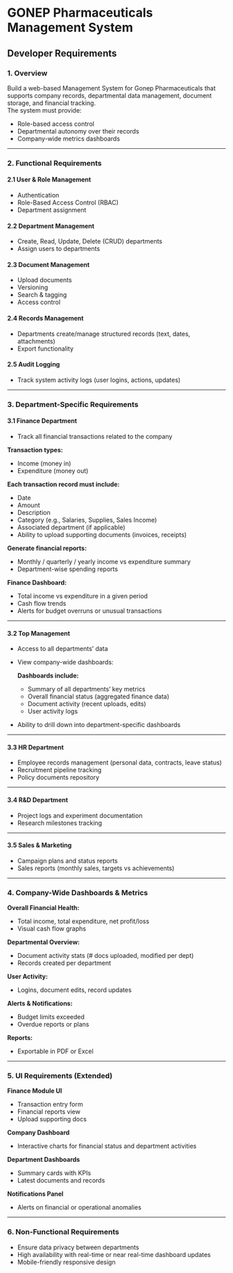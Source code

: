 # GONEP Pharmaceuticals Management System

## Developer Requirements

### 1. Overview
Build a web-based Management System for Gonep Pharmaceuticals that supports company records, departmental data management, document storage, and financial tracking.  
The system must provide:

- Role-based access control  
- Departmental autonomy over their records  
- Company-wide metrics dashboards

---

### 2. Functional Requirements

#### 2.1 User & Role Management
- Authentication  
- Role-Based Access Control (RBAC)  
- Department assignment

#### 2.2 Department Management
- Create, Read, Update, Delete (CRUD) departments  
- Assign users to departments

#### 2.3 Document Management
- Upload documents  
- Versioning  
- Search & tagging  
- Access control

#### 2.4 Records Management
- Departments create/manage structured records (text, dates, attachments)  
- Export functionality

#### 2.5 Audit Logging
- Track system activity logs (user logins, actions, updates)

---

### 3. Department-Specific Requirements

#### 3.1 Finance Department
- Track all financial transactions related to the company

**Transaction types:**
- Income (money in)  
- Expenditure (money out)

**Each transaction record must include:**
- Date  
- Amount  
- Description  
- Category (e.g., Salaries, Supplies, Sales Income)  
- Associated department (if applicable)  
- Ability to upload supporting documents (invoices, receipts)

**Generate financial reports:**
- Monthly / quarterly / yearly income vs expenditure summary  
- Department-wise spending reports

**Finance Dashboard:**
- Total income vs expenditure in a given period  
- Cash flow trends  
- Alerts for budget overruns or unusual transactions

---

#### 3.2 Top Management
- Access to all departments’ data  
- View company-wide dashboards:

  **Dashboards include:**
  - Summary of all departments’ key metrics  
  - Overall financial status (aggregated finance data)  
  - Document activity (recent uploads, edits)  
  - User activity logs  

- Ability to drill down into department-specific dashboards

---

#### 3.3 HR Department
- Employee records management (personal data, contracts, leave status)  
- Recruitment pipeline tracking  
- Policy documents repository

---

#### 3.4 R&D Department
- Project logs and experiment documentation  
- Research milestones tracking

---

#### 3.5 Sales & Marketing
- Campaign plans and status reports  
- Sales reports (monthly sales, targets vs achievements)

---

### 4. Company-Wide Dashboards & Metrics

**Overall Financial Health:**
- Total income, total expenditure, net profit/loss  
- Visual cash flow graphs

**Departmental Overview:**
- Document activity stats (# docs uploaded, modified per dept)  
- Records created per department

**User Activity:**
- Logins, document edits, record updates

**Alerts & Notifications:**
- Budget limits exceeded  
- Overdue reports or plans

**Reports:**
- Exportable in PDF or Excel

---

### 5. UI Requirements (Extended)

**Finance Module UI**
- Transaction entry form  
- Financial reports view  
- Upload supporting docs

**Company Dashboard**
- Interactive charts for financial status and department activities

**Department Dashboards**
- Summary cards with KPIs  
- Latest documents and records

**Notifications Panel**
- Alerts on financial or operational anomalies

---

### 6. Non-Functional Requirements

- Ensure data privacy between departments  
- High availability with real-time or near real-time dashboard updates  
- Mobile-friendly responsive design
